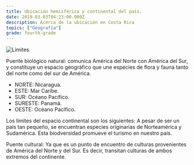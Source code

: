 ```yaml
---
title: Ubicación hemisférica y continental del país.
date: 2019-03-03T04:23:00.000Z
description: Acerca de la ubicación en Costa Rica
topics: ["Geografía"]
grade: fourth-grade
---
```


![Limites](/limites.jpg "Costa Rica")

Puente biológico natural: comunica América del Norte con América del Sur, y constituye un espacio geográfico que une especies de flora y fauna tanto del norte como del sur de América.

- NORTE: Nicaragua.
- ESTE: Mar Caríbe.
- SUR: Océano Pacífico.
- SURESTE: Panamá.
- OESTE: Océano Pacífico.

Los límites del espacio continental son los siguientes:
A pesar de ser un país tan pequeño, se encuentran especies originarias de Norteamérica y Sudamérica. Esta biodversidad promueve el turismo en nuestro país.

Puente cultural: Ya que es un punto de encuentro de culturas provenientes de América del Norte y del Sur. Es decir, transitan culturas de ambos extremos del continente.
